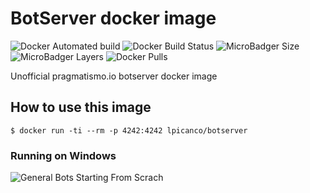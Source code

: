# BotServer docker image

![Docker Automated build](https://img.shields.io/docker/automated/lpicanco/botserver.svg) 
![Docker Build Status](https://img.shields.io/docker/build/lpicanco/botserver.svg)
![MicroBadger Size](https://img.shields.io/microbadger/image-size/lpicanco/botserver.svg)
![MicroBadger Layers](https://img.shields.io/microbadger/layers/lpicanco/botserver.svg)
![Docker Pulls](https://img.shields.io/docker/pulls/lpicanco/botserver.svg)

Unofficial pragmatismo.io botserver docker image

## How to use this image

```console
$ docker run -ti --rm -p 4242:4242 lpicanco/botserver
```

### Running on Windows

![General Bots Starting From Scrach](https://github.com/pragmatismo-io/BotServer/blob/master/docs/images/generalbots-open-core-starting-from-scratch.gif)

